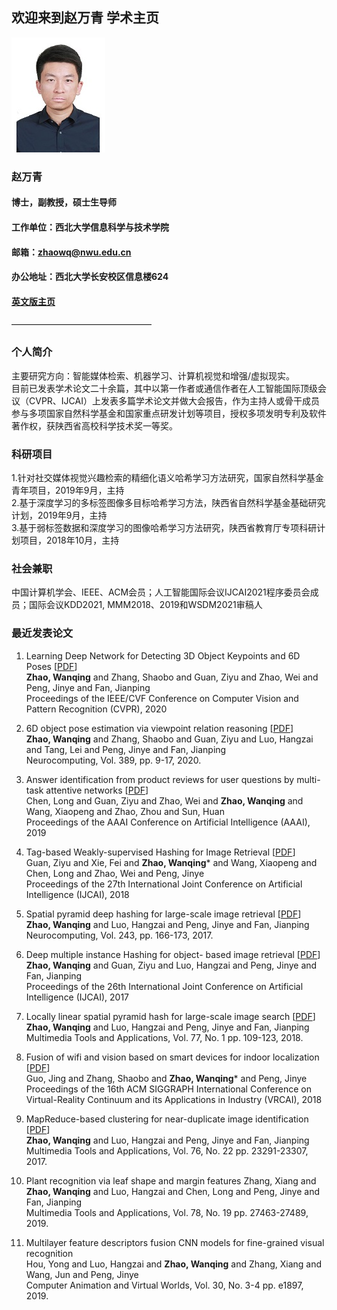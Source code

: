## 欢迎来到赵万青 学术主页
![](https://github.com/zhaowanqing/Wanqing_Zhao/blob/gh-pages/zwq-photo.jpg?raw=true)
### 赵万青
#### 博士，副教授，硕士生导师
#### 工作单位：西北大学信息科学与技术学院
#### 邮箱：zhaowq@nwu.edu.cn
#### 办公地址：西北大学长安校区信息楼624
#### [英文版主页](index-cn.md) 
————————————————
### 个人简介
主要研究方向：智能媒体检索、机器学习、计算机视觉和增强/虚拟现实。<br/>
目前已发表学术论文二十余篇，其中以第一作者或通信作者在人工智能国际顶级会议（CVPR、IJCAI）上发表多篇学术论文并做大会报告，作为主持人或骨干成员参与多项国家自然科学基金和国家重点研发计划等项目，授权多项发明专利及软件著作权，获陕西省高校科学技术奖一等奖。
### 科研项目
1.针对社交媒体视觉兴趣检索的精细化语义哈希学习方法研究，国家自然科学基金青年项目，2019年9月，主持 <br/>
2.基于深度学习的多标签图像多目标哈希学习方法，陕西省自然科学基金基础研究计划，2019年9月，主持 <br/>
3.基于弱标签数据和深度学习的图像哈希学习方法研究，陕西省教育厅专项科研计划项目，2018年10月，主持<br/>
### 社会兼职
中国计算机学会、IEEE、ACM会员；人工智能国际会议IJCAI2021程序委员会成员；国际会议KDD2021, MMM2018、2019和WSDM2021审稿人
### 最近发表论文

1. Learning Deep Network for Detecting 3D Object Keypoints and 6D Poses [[PDF](https://openaccess.thecvf.com/content_CVPR_2020/papers/Zhao_Learning_Deep_Network_for_Detecting_3D_Object_Keypoints_and_6D_CVPR_2020_paper.pdf)]  
**Zhao, Wanqing** and Zhang, Shaobo and Guan, Ziyu and Zhao, Wei and Peng, Jinye and Fan, Jianping  
Proceedings of the IEEE/CVF Conference on Computer Vision and Pattern Recognition (CVPR), 2020

2. 6D object pose estimation via viewpoint relation reasoning [[PDF](https://www.sciencedirect.com/sdfe/reader/pii/S0925231220300333/pdf)]  
**Zhao, Wanqing** and Zhang, Shaobo and Guan, Ziyu and Luo, Hangzai and Tang, Lei and Peng, Jinye and Fan, Jianping  
Neurocomputing, Vol. 389, pp. 9-17, 2020.

3. Answer identification from product reviews for user questions by multi-task attentive networks [[PDF](https://www.aaai.org/ojs/index.php/AAAI/article/view/3767)]  
Chen, Long and Guan, Ziyu and Zhao, Wei and **Zhao, Wanqing** and Wang, Xiaopeng and Zhao, Zhou and Sun, Huan  
Proceedings of the AAAI Conference on Artificial Intelligence (AAAI), 2019

4. Tag-based Weakly-supervised Hashing for Image Retrieval [[PDF](https://pdfs.semanticscholar.org/207b/e16eb8342268acbcfc2dec54fb54d3977247.pdf)]  
Guan, Ziyu and Xie, Fei and **Zhao, Wanqing*** and Wang, Xiaopeng and Chen, Long and Zhao, Wei and Peng, Jinye  
Proceedings of the 27th International Joint Conference on Artificial Intelligence (IJCAI), 2018

5. Spatial pyramid deep hashing for large-scale image retrieval [[PDF](https://www.sciencedirect.com/sdfe/reader/pii/S0925231217305167/pdf)]  
**Zhao, Wanqing** and Luo, Hangzai and Peng, Jinye and Fan, Jianping  
Neurocomputing, Vol. 243, pp. 166-173, 2017.

6. Deep multiple instance Hashing for object- based image retrieval [[PDF](https://www.sciencedirect.com/sdfe/reader/pii/S0925231217305167/pdf)]  
**Zhao, Wanqing** and Guan, Ziyu and Luo, Hangzai and Peng, Jinye and Fan, Jianping  
Proceedings of the 26th International Joint Conference on Artificial Intelligence (IJCAI), 2017

7. Locally linear spatial pyramid hash for large-scale image search [[PDF](https://link.springer.com/content/pdf/10.1007/s11042-016-4221-5.pdf)]  
**Zhao, Wanqing** and Luo, Hangzai and Peng, Jinye and Fan, Jianping  
Multimedia Tools and Applications, Vol. 77, No. 1 pp. 109-123, 2018.

8. Fusion of wifi and vision based on smart devices for indoor localization [[PDF](https://dl.acm.org/doi/abs/10.1145/3284398.3284401)]  
Guo, Jing and Zhang, Shaobo and **Zhao, Wanqing*** and Peng, Jinye  
Proceedings of the 16th ACM SIGGRAPH International Conference on Virtual-Reality Continuum and its Applications in Industry (VRCAI), 2018

9. MapReduce-based clustering for near-duplicate image identification [[PDF](https://link.springer.com/content/pdf/10.1007/s11042-016-4060-4.pdf)]  
**Zhao, Wanqing** and Luo, Hangzai and Peng, Jinye and Fan, Jianping
Multimedia Tools and Applications, Vol. 76, No. 22 pp. 23291-23307, 2017.

10. Plant recognition via leaf shape and margin features
Zhang, Xiang and **Zhao, Wanqing** and Luo, Hangzai and Chen, Long and Peng, Jinye and Fan, Jianping  
Multimedia Tools and Applications, Vol. 78, No. 19 pp. 27463-27489, 2019.

11. Multilayer feature descriptors fusion CNN models for fine-grained visual recognition  
Hou, Yong and Luo, Hangzai and **Zhao, Wanqing** and Zhang, Xiang and Wang, Jun and Peng, Jinye  
Computer Animation and Virtual Worlds, Vol. 30, No. 3-4 pp. e1897, 2019.
